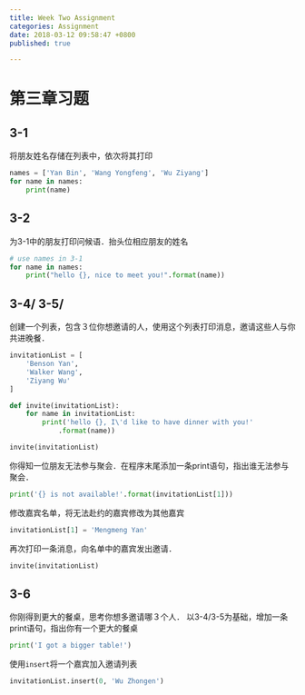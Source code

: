 ```yaml
---
title: Week Two Assignment
categories: Assignment
date: 2018-03-12 09:58:47 +0800
published: true

---
```

# 第三章习题
## 3-1
将朋友姓名存储在列表中，依次将其打印
```python
names = ['Yan Bin', 'Wang Yongfeng', 'Wu Ziyang']
for name in names:
    print(name)
```

## 3-2
为3-1中的朋友打印问候语．抬头位相应朋友的姓名
```python
# use names in 3-1
for name in names:
    print("hello {}, nice to meet you!".format(name))
```
## 3-4/ 3-5/ 
创建一个列表，包含３位你想邀请的人，使用这个列表打印消息，邀请这些人与你共进晚餐．
``` python
invitationList = [
    'Benson Yan',
    'Walker Wang',
    'Ziyang Wu'
]

def invite(invitationList):
    for name in invitationList:
        print('hello {}, I\'d like to have dinner with you!'
            .format(name))

invite(invitationList)
```
你得知一位朋友无法参与聚会．在程序末尾添加一条print语句，指出谁无法参与聚会．
```python
print('{} is not available!'.format(invitationList[1]))
```
修改嘉宾名单，将无法赴约的嘉宾修改为其他嘉宾
```python
invitationList[1] = 'Mengmeng Yan'
```
再次打印一条消息，向名单中的嘉宾发出邀请．
```python
invite(invitationList)
```
## 3-6
你刚得到更大的餐桌，思考你想多邀请哪３个人．
以3-4/3-5为基础，增加一条print语句，指出你有一个更大的餐桌
```python
print('I got a bigger table!')
```
使用`insert`将一个嘉宾加入邀请列表
```python
invitationList.insert(0, 'Wu Zhongen')
```